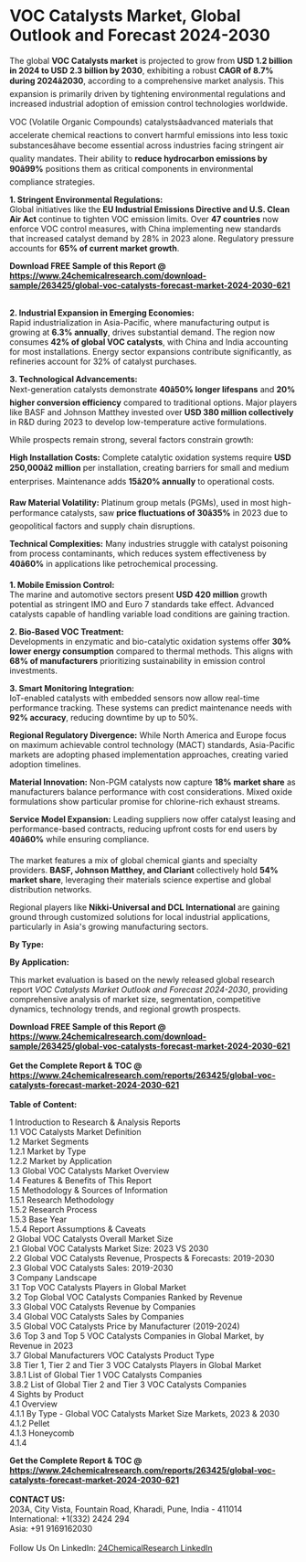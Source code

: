 <h1>VOC Catalysts Market, Global Outlook and Forecast 2024-2030</h1><p>The global <strong>VOC Catalysts market</strong> is projected to grow from <strong>USD 1.2 billion in 2024 to USD 2.3 billion by 2030</strong>, exhibiting a robust <strong>CAGR of 8.7% during 2024â2030</strong>, according to a comprehensive market analysis. This expansion is primarily driven by tightening environmental regulations and increased industrial adoption of emission control technologies worldwide.</p><p>VOC (Volatile Organic Compounds) catalystsâadvanced materials that accelerate chemical reactions to convert harmful emissions into less toxic substancesâhave become essential across industries facing stringent air quality mandates. Their ability to <strong>reduce hydrocarbon emissions by 90â99%</strong> positions them as critical components in environmental compliance strategies.</p><p><strong>1. Stringent Environmental Regulations:</strong><br>
Global initiatives like the <strong>EU Industrial Emissions Directive and U.S. Clean Air Act</strong> continue to tighten VOC emission limits. Over <strong>47 countries</strong> now enforce VOC control measures, with China implementing new standards that increased catalyst demand by 28% in 2023 alone. Regulatory pressure accounts for <strong>65% of current market growth</strong>.</p><div><b>Download FREE Sample of this Report @ 
            <a href="https://www.24chemicalresearch.com/download-sample/263425/global-voc-catalysts-forecast-market-2024-2030-621">
            https://www.24chemicalresearch.com/download-sample/263425/global-voc-catalysts-forecast-market-2024-2030-621</a></b></div><br><p><strong>2. Industrial Expansion in Emerging Economies:</strong><br>
Rapid industrialization in Asia-Pacific, where manufacturing output is growing at <strong>6.3% annually</strong>, drives substantial demand. The region now consumes <strong>42% of global VOC catalysts</strong>, with China and India accounting for most installations. Energy sector expansions contribute significantly, as refineries account for 32% of catalyst purchases.</p><p><strong>3. Technological Advancements:</strong><br>
Next-generation catalysts demonstrate <strong>40â50% longer lifespans</strong> and <strong>20% higher conversion efficiency</strong> compared to traditional options. Major players like BASF and Johnson Matthey invested over <strong>USD 380 million collectively</strong> in R&amp;D during 2023 to develop low-temperature active formulations.</p><p>While prospects remain strong, several factors constrain growth:</p><p><strong>High Installation Costs:</strong> Complete catalytic oxidation systems require <strong>USD 250,000â2 million</strong> per installation, creating barriers for small and medium enterprises. Maintenance adds <strong>15â20% annually</strong> to operational costs.</p><p><strong>Raw Material Volatility:</strong> Platinum group metals (PGMs), used in most high-performance catalysts, saw <strong>price fluctuations of 30â35%</strong> in 2023 due to geopolitical factors and supply chain disruptions.</p><p><strong>Technical Complexities:</strong> Many industries struggle with catalyst poisoning from process contaminants, which reduces system effectiveness by <strong>40â60%</strong> in applications like petrochemical processing.</p><p><strong>1. Mobile Emission Control:</strong><br>
The marine and automotive sectors present <strong>USD 420 million</strong> growth potential as stringent IMO and Euro 7 standards take effect. Advanced catalysts capable of handling variable load conditions are gaining traction.</p><p><strong>2. Bio-Based VOC Treatment:</strong><br>
Developments in enzymatic and bio-catalytic oxidation systems offer <strong>30% lower energy consumption</strong> compared to thermal methods. This aligns with <strong>68% of manufacturers</strong> prioritizing sustainability in emission control investments.</p><p><strong>3. Smart Monitoring Integration:</strong><br>
IoT-enabled catalysts with embedded sensors now allow real-time performance tracking. These systems can predict maintenance needs with <strong>92% accuracy</strong>, reducing downtime by up to 50%.</p><p><strong>Regional Regulatory Divergence:</strong> While North America and Europe focus on maximum achievable control technology (MACT) standards, Asia-Pacific markets are adopting phased implementation approaches, creating varied adoption timelines.</p><p><strong>Material Innovation:</strong> Non-PGM catalysts now capture <strong>18% market share</strong> as manufacturers balance performance with cost considerations. Mixed oxide formulations show particular promise for chlorine-rich exhaust streams.</p><p><strong>Service Model Expansion:</strong> Leading suppliers now offer catalyst leasing and performance-based contracts, reducing upfront costs for end users by <strong>40â60%</strong> while ensuring compliance.</p><p>The market features a mix of global chemical giants and specialty providers. <strong>BASF, Johnson Matthey, and Clariant</strong> collectively hold <strong>54% market share</strong>, leveraging their materials science expertise and global distribution networks.</p><p>Regional players like <strong>Nikki-Universal and DCL International</strong> are gaining ground through customized solutions for local industrial applications, particularly in Asia's growing manufacturing sectors.</p><p><strong>By Type:</strong></p><p><strong>By Application:</strong></p><p>This market evaluation is based on the newly released global research report <em>VOC Catalysts Market Outlook and Forecast 2024-2030</em>, providing comprehensive analysis of market size, segmentation, competitive dynamics, technology trends, and regional growth prospects.</p><div><b>Download FREE Sample of this Report @ 
            <a href="https://www.24chemicalresearch.com/download-sample/263425/global-voc-catalysts-forecast-market-2024-2030-621">
            https://www.24chemicalresearch.com/download-sample/263425/global-voc-catalysts-forecast-market-2024-2030-621</a></b></div><br><div><b>Get the Complete Report & TOC @ 
            <a href="https://www.24chemicalresearch.com/reports/263425/global-voc-catalysts-forecast-market-2024-2030-621">
            https://www.24chemicalresearch.com/reports/263425/global-voc-catalysts-forecast-market-2024-2030-621</a></b></div><br>
            <b>Table of Content:</b><p>1 Introduction to Research & Analysis Reports<br />
    1.1 VOC Catalysts Market Definition<br />
    1.2 Market Segments<br />
        1.2.1 Market by Type<br />
        1.2.2 Market by Application<br />
    1.3 Global VOC Catalysts Market Overview<br />
    1.4 Features & Benefits of This Report<br />
    1.5 Methodology & Sources of Information<br />
        1.5.1 Research Methodology<br />
        1.5.2 Research Process<br />
        1.5.3 Base Year<br />
        1.5.4 Report Assumptions & Caveats<br />
2 Global VOC Catalysts Overall Market Size<br />
    2.1 Global VOC Catalysts Market Size: 2023 VS 2030<br />
    2.2 Global VOC Catalysts Revenue, Prospects & Forecasts: 2019-2030<br />
    2.3 Global VOC Catalysts Sales: 2019-2030<br />
3 Company Landscape<br />
    3.1 Top VOC Catalysts Players in Global Market<br />
    3.2 Top Global VOC Catalysts Companies Ranked by Revenue<br />
    3.3 Global VOC Catalysts Revenue by Companies<br />
    3.4 Global VOC Catalysts Sales by Companies<br />
    3.5 Global VOC Catalysts Price by Manufacturer (2019-2024)<br />
    3.6 Top 3 and Top 5 VOC Catalysts Companies in Global Market, by Revenue in 2023<br />
    3.7 Global Manufacturers VOC Catalysts Product Type<br />
    3.8 Tier 1, Tier 2 and Tier 3 VOC Catalysts Players in Global Market<br />
        3.8.1 List of Global Tier 1 VOC Catalysts Companies<br />
        3.8.2 List of Global Tier 2 and Tier 3 VOC Catalysts Companies<br />
4 Sights by Product<br />
    4.1 Overview<br />
        4.1.1 By Type - Global VOC Catalysts Market Size Markets, 2023 & 2030<br />
        4.1.2 Pellet<br />
        4.1.3 Honeycomb<br />
        4.1.4 </p><div><b>Get the Complete Report & TOC @ 
            <a href="https://www.24chemicalresearch.com/reports/263425/global-voc-catalysts-forecast-market-2024-2030-621">
            https://www.24chemicalresearch.com/reports/263425/global-voc-catalysts-forecast-market-2024-2030-621</a></b></div><br><b>CONTACT US:</b><br>
            203A, City Vista, Fountain Road, Kharadi, Pune, India - 411014<br>
            International: +1(332) 2424 294<br>
            Asia: +91 9169162030 <br><br>
            Follow Us On LinkedIn: <a href="https://www.linkedin.com/company/24chemicalresearch/">24ChemicalResearch LinkedIn</a>